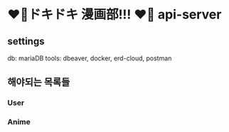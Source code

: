 # ❤️‍🔥ドキドキ 漫画部!!! ❤️‍🔥 api-server

## settings

db: mariaDB
tools: dbeaver, docker, erd-cloud, postman

## 해야되는 목록들

### User

### Anime



